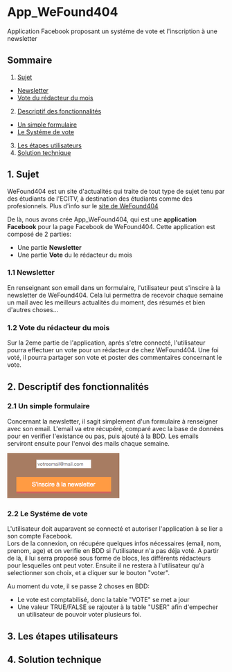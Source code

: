 # App_WeFound404
Application Facebook proposant un systéme de vote et l'inscription à une newsletter

## Sommaire
1. [Sujet](#sujet)
  * [Newsletter](#newsl)
  * [Vote du rédacteur du mois](#vote)
2. [Descriptif des fonctionnalités](#descFonc)
  * [Un simple formulaire](#simForm)
  * [Le Systéme de vote](#systVote)
3. [Les étapes utilisateurs](#etapUtil)
4. [Solution technique](#solTech)


## 1. Sujet <a id="sujet"></a> 

WeFound404 est un site d'actualités qui traite de tout type de sujet tenu par des étudiants de l'ECITV,
à destination des étudiants comme des profesionnels. Plus d'info sur le [site de WeFound404](http://wefound404.fr/)

De là, nous avons crée App_WeFound404, qui est une **application Facebook** pour la page Facebook de WeFound404.
Cette application est composé de 2 parties:
* Une partie **Newsletter**
* Une partie **Vote** du le rédacteur du mois

### 1.1 Newsletter <a id="newsl"></a> 
En renseignant son email dans un formulaire, l'utilisateur peut s'inscire à la newsletter de WeFound404.
Cela lui permettra de recevoir chaque semaine un mail avec les meilleurs actualités du moment, des résumés et bien d'autres choses...

### 1.2 Vote du rédacteur du mois <a id="vote"></a> 
Sur la 2eme partie de l'application, aprés s'etre connecté, l'utilisateur pourra effectuer un vote pour un rédacteur de chez WeFound404. Une foi voté, il pourra partager son vote et poster des commentaires concernant le vote.



## 2. Descriptif des fonctionnalités <a id="descFonc"></a> 
### 2.1 Un simple formulaire <a id="simForm"></a>
Concernant la newsletter, il sagit simplement d'un formulaire à renseigner avec son email. L'email va etre récupéré, comparé avec la base de données pour en verifier l'existance ou pas, puis ajouté à la BDD. Les emails serviront ensuite pour l'envoi des mails chaque semaine.

![Alt text](/img/field_newsletter.png "Formulaire d'inscription")

### 2.2 Le Systéme de vote <a id="systVote"></a> 
L'utilisateur doit auparavent se connecté et autoriser l'application à se lier a son compte Facebook.<br/>
Lors de la connexion, on récupére quelques infos nécessaires (email, nom, prenom, age) et on verifie en BDD si l'utilisateur n'a pas déja voté.
A partir de là, il lui serra proposé sous forme de blocs, les différents rédacteurs pour lesquelles ont peut voter.
Ensuite il ne restera à l'utilisateur qu'à selectionner son choix, et a cliquer sur le bouton "voter".

Au moment du vote, il se passe 2 choses en BDD:
* Le vote est comptabilisé, donc la table "VOTE" se met a jour
* Une valeur TRUE/FALSE se rajouter à la table "USER" afin d'empecher un utilisateur de pouvoir voter plusieurs foi. 


## 3. Les étapes utilisateurs <a id="etapUtil"></a> 

## 4. Solution technique <a id="solTech"></a> 
